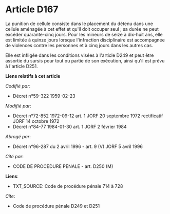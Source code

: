 # Article D167

La punition de cellule consiste dans le placement du détenu dans une cellule aménagée à cet effet et qu'il doit occuper
seul ; sa durée ne peut excéder quarante-cinq jours. Pour les mineurs de seize à dix-huit ans, elle est limitée à quinze
jours lorsque l'infraction disciplinaire est accompagnée de violences contre les personnes et à cinq jours dans les autres
cas.

Elle est infligée dans les conditions visées à l'article D249 et peut être assortie du sursis pour tout ou partie de son
exécution, ainsi qu'il est prévu à l'article D251.

**Liens relatifs à cet article**

_Codifié par_:

  - Décret n°59-322 1959-02-23

_Modifié par_:

  - Décret n°72-852 1972-09-12 art. 1 JORF 20 septembre 1972 rectificatif JORF 14 octobre 1972
  - Décret n°84-77 1984-01-30 art. 1 JORF 2 février 1984

_Abrogé par_:

  - Décret n°96-287 du 2 avril 1996 - art. 9 (V) JORF 5 avril 1996

_Cité par_:

  - CODE DE PROCEDURE PENALE - art. D250 (M)

**Liens**:

  - TXT_SOURCE: Code de procédure pénale 714 à 728

_Cite_:

  - Code de procédure pénale D249 et D251
